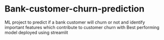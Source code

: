 # Bank-customer-churn-prediction
ML project to predict if a bank customer will churn or not and identify important features which contribute to customer churn with Best performing model deployed using streamlit
